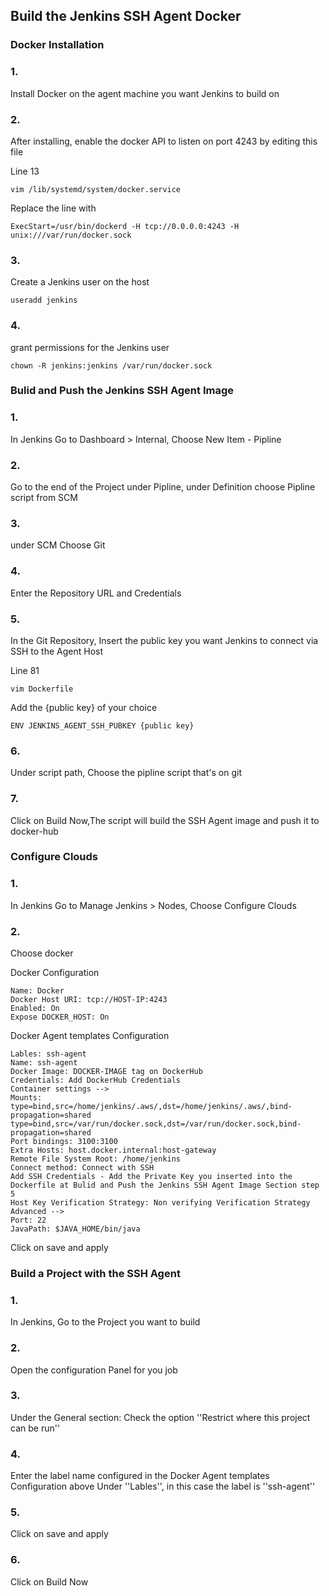 ## Build the Jenkins SSH Agent Docker

### Docker Installation

### 1.
Install Docker on the agent machine you want Jenkins to build on

### 2.
After installing, enable the docker API to listen on port 4243 by editing this file

Line 13
```
vim /lib/systemd/system/docker.service
```

Replace the line with

```
ExecStart=/usr/bin/dockerd -H tcp://0.0.0.0:4243 -H unix:///var/run/docker.sock
```

### 3.
Create a Jenkins user on the host

```
useradd jenkins
```

### 4.
grant permissions for the Jenkins user

```
chown -R jenkins:jenkins /var/run/docker.sock
```

### Bulid and Push the Jenkins SSH Agent Image

### 1.
In Jenkins Go to Dashboard > Internal, Choose New Item - Pipline

### 2.
Go to the end of the Project under Pipline, under Definition choose Pipline script from SCM

### 3.
under SCM Choose Git

### 4.
Enter the Repository URL and Credentials

### 5. 
In the Git Repository, Insert the public key you want Jenkins to connect via SSH to the Agent Host 

Line 81
```
vim Dockerfile
```
Add the {public key} of your choice
```
ENV JENKINS_AGENT_SSH_PUBKEY {public key}
```

### 6.
Under script path, Choose the pipline script that's on git

### 7.
Click on Build Now,The script will build the SSH Agent image and push it to docker-hub

### Configure Clouds

### 1.
In Jenkins Go to Manage Jenkins > Nodes, Choose Configure Clouds

### 2.
Choose docker

Docker Configuration

```
Name: Docker
Docker Host URI: tcp://HOST-IP:4243
Enabled: On
Expose DOCKER_HOST: On
```
Docker Agent templates Configuration

```
Lables: ssh-agent
Name: ssh-agent
Docker Image: DOCKER-IMAGE tag on DockerHub
Credentials: Add DockerHub Credentials
Container settings -->
Mounts:
type=bind,src=/home/jenkins/.aws/,dst=/home/jenkins/.aws/,bind-propagation=shared
type=bind,src=/var/run/docker.sock,dst=/var/run/docker.sock,bind-propagation=shared
Port bindings: 3100:3100
Extra Hosts: host.docker.internal:host-gateway
Remote File System Root: /home/jenkins
Connect method: Connect with SSH
Add SSH Credentials - Add the Private Key you inserted into the Dockerfile at Bulid and Push the Jenkins SSH Agent Image Section step 5 
Host Key Verification Strategy: Non verifying Verification Strategy
Advanced -->
Port: 22
JavaPath: $JAVA_HOME/bin/java
```

Click on save and apply

### Build a Project with the SSH Agent

### 1.
In Jenkins, Go to the Project you want to build

### 2.
Open the configuration Panel for you job

### 3.
Under the General section: Check the option ''Restrict where this project can be run''

### 4.
Enter the label name configured in the Docker Agent templates Configuration above Under ''Lables'', in this case the label is ''ssh-agent''

### 5.
Click on save and apply

### 6.
Click on Build Now
